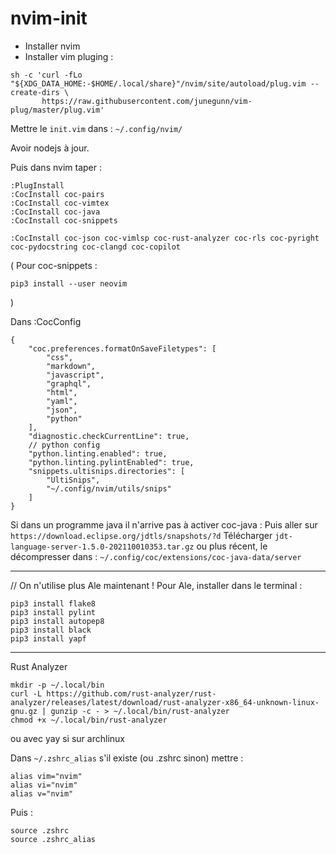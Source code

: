 # nvim-init

* Installer nvim
* Installer vim pluging :
```
sh -c 'curl -fLo "${XDG_DATA_HOME:-$HOME/.local/share}"/nvim/site/autoload/plug.vim --create-dirs \
       https://raw.githubusercontent.com/junegunn/vim-plug/master/plug.vim'
```

Mettre le `init.vim` dans :
`~/.config/nvim/`

Avoir nodejs à jour.  

Puis dans nvim taper :
```
:PlugInstall
:CocInstall coc-pairs
:CocInstall coc-vimtex
:CocInstall coc-java
:CocInstall coc-snippets

:CocInstall coc-json coc-vimlsp coc-rust-analyzer coc-rls coc-pyright coc-pydocstring coc-clangd coc-copilot 
```

(
Pour coc-snippets :
```
pip3 install --user neovim
```
)

Dans :CocConfig
```
{
	"coc.preferences.formatOnSaveFiletypes": [
		"css",
		"markdown",
		"javascript",
		"graphql",
		"html",
		"yaml",
		"json",
		"python"
	],
	"diagnostic.checkCurrentLine": true,
	// python config
	"python.linting.enabled": true,
	"python.linting.pylintEnabled": true,
	"snippets.ultisnips.directories": [
		"UltiSnips",
		"~/.config/nvim/utils/snips"
	]
}
```

Si dans un programme java il n'arrive pas à activer coc-java :
Puis aller sur `https://download.eclipse.org/jdtls/snapshots/?d`
Télécharger `jdt-language-server-1.5.0-202110010353.tar.gz` ou plus récent, le décompresser dans :
`~/.config/coc/extensions/coc-java-data/server`

_________________
// On n'utilise plus Ale maintenant !
Pour Ale, installer dans le terminal :

```
pip3 install flake8
pip3 install pylint
pip3 install autopep8
pip3 install black
pip3 install yapf
```
__________________

Rust Analyzer
```
mkdir -p ~/.local/bin
curl -L https://github.com/rust-analyzer/rust-analyzer/releases/latest/download/rust-analyzer-x86_64-unknown-linux-gnu.gz | gunzip -c - > ~/.local/bin/rust-analyzer
chmod +x ~/.local/bin/rust-analyzer
```
ou avec yay si sur archlinux

Dans `~/.zshrc_alias` s'il existe (ou .zshrc sinon) mettre :
```
alias vim="nvim"
alias vi="nvim"
alias v="nvim"
```

Puis :
```
source .zshrc
source .zshrc_alias
```
